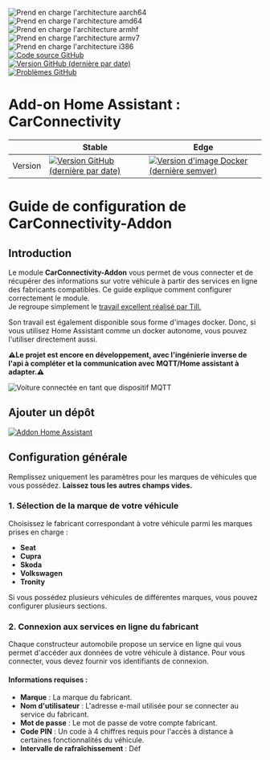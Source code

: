 ![Prend en charge l'architecture aarch64][aarch64-shield]  
![Prend en charge l'architecture amd64][amd64-shield]  
![Prend en charge l'architecture armhf][armhf-shield]  
![Prend en charge l'architecture armv7][armv7-shield]  
![Prend en charge l'architecture i386][i386-shield]  
[![Code source GitHub](https://img.shields.io/badge/Source-GitHub-green)](https://github.com/Pulpyyyy/carconnectivity-addon/)  
[![Version GitHub (dernière par date)](https://img.shields.io/github/v/release/Pulpyyyy/carconnectivity-addon)](https://github.com/Pulpyyyy/carconnectivity-addon/releases/latest)  
[![Problèmes GitHub](https://img.shields.io/github/issues/Pulpyyyy/carconnectivity-addon)](https://github.com/Pulpyyyy/carconnectivity-addon/issues)  

[aarch64-shield]: https://img.shields.io/badge/aarch64-yes-green.svg  
[amd64-shield]: https://img.shields.io/badge/amd64-yes-green.svg  
[armhf-shield]: https://img.shields.io/badge/armhf-yes-green.svg  
[armv7-shield]: https://img.shields.io/badge/armv7-yes-green.svg  
[i386-shield]: https://img.shields.io/badge/i386-yes-green.svg  

# Add-on Home Assistant : CarConnectivity  

|         | Stable                                                                                                                         | Edge                                                                                                                                         |  
| ------- | ------------------------------------------------------------------------------------------------------------------------------ | -------------------------------------------------------------------------------------------------------------------------------------------- |  
| Version | [![Version GitHub (dernière par date)](https://img.shields.io/docker/v/pulpyyyy/carconnectivity-addon-amd64?&sort=date&label=&style=for-the-badge)](https://github.com/pulpyyyy/carconnectivity-addon/releases) | [![Version d'image Docker (dernière semver)](https://img.shields.io/docker/v/pulpyyyy/carconnectivity-addon-edge-amd64?&sort=date&label=&style=for-the-badge)](https://github.com/Pulpyyyy/carconnectivity-addon/blob/main/carconnectivity-addon-edge/CHANGELOG.md) |  

# Guide de configuration de CarConnectivity-Addon  

## Introduction  

Le module **CarConnectivity-Addon** vous permet de vous connecter et de récupérer des informations sur votre véhicule à partir des services en ligne des fabricants compatibles. Ce guide explique comment configurer correctement le module.  
Je regroupe simplement le [travail excellent réalisé par Till.](https://github.com/tillsteinbach/CarConnectivity)  

Son travail est également disponible sous forme d'images docker. Donc, si vous utilisez Home Assistant comme un docker autonome, vous pouvez l'utiliser directement aussi.  

**⚠️Le projet est encore en développement, avec l'ingénierie inverse de l'api à compléter et la communication avec MQTT/Home assistant à adapter.⚠️**  

![Voiture connectée en tant que dispositif MQTT](https://raw.githubusercontent.com/Pulpyyyy/carconnectivity-addon/refs/heads/main/img/mqtt_device.png)  

## Ajouter un dépôt  

[![Addon Home Assistant](https://raw.githubusercontent.com/Pulpyyyy/carconnectivity-addon/refs/heads/main/.github/img/addon-ha.svg)](https://my.home-assistant.io/redirect/supervisor_add_addon_repository/?repository_url=https%3A%2F%2Fgithub.com%2FPulpyyyy%2Fcarconnectivity-addon)  

## Configuration générale  

Remplissez uniquement les paramètres pour les marques de véhicules que vous possédez. **Laissez tous les autres champs vides.**  

### 1. Sélection de la marque de votre véhicule  
Choisissez le fabricant correspondant à votre véhicule parmi les marques prises en charge :  
- **Seat**  
- **Cupra**  
- **Skoda**  
- **Volkswagen**  
- **Tronity**  

Si vous possédez plusieurs véhicules de différentes marques, vous pouvez configurer plusieurs sections.  

### 2. Connexion aux services en ligne du fabricant  
Chaque constructeur automobile propose un service en ligne qui vous permet d'accéder aux données de votre véhicule à distance. Pour vous connecter, vous devez fournir vos identifiants de connexion.  

#### Informations requises :  
- **Marque** : La marque du fabricant.  
- **Nom d'utilisateur** : L'adresse e-mail utilisée pour se connecter au service du fabricant.  
- **Mot de passe** : Le mot de passe de votre compte fabricant.  
- **Code PIN** : Un code à 4 chiffres requis pour l'accès à distance à certaines fonctionnalités du véhicule.  
- **Intervalle de rafraîchissement** : Déf